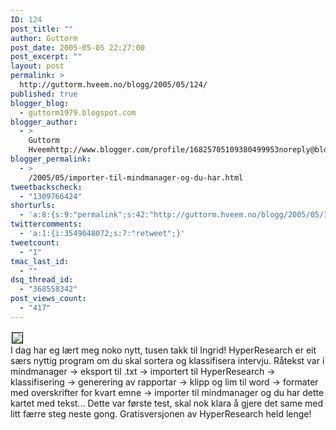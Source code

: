 ```yaml
---
ID: 124
post_title: ""
author: Guttorm
post_date: 2005-05-05 22:27:00
post_excerpt: ""
layout: post
permalink: >
  http://guttorm.hveem.no/blogg/2005/05/124/
published: true
blogger_blog:
  - guttorm1979.blogspot.com
blogger_author:
  - >
    Guttorm
    Hveemhttp://www.blogger.com/profile/16825705109380499953noreply@blogger.com
blogger_permalink:
  - >
    /2005/05/importer-til-mindmanager-og-du-har.html
tweetbackscheck:
  - "1309766424"
shorturls:
  - 'a:8:{s:9:"permalink";s:42:"http://guttorm.hveem.no/blogg/2005/05/124/";s:7:"tinyurl";s:25:"http://tinyurl.com/b4eum7";s:4:"isgd";s:17:"http://is.gd/h5xg";s:5:"bitly";s:18:"http://bit.ly/MDs2";s:5:"snipr";s:22:"http://snipr.com/anqxo";s:5:"snurl";s:22:"http://snurl.com/anqxo";s:7:"snipurl";s:24:"http://snipurl.com/anqxo";s:4:"trim";s:17:"http://tr.im/ccow";}'
twittercomments:
  - 'a:1:{i:3549048072;s:7:"retweet";}'
tweetcount:
  - "1"
tmac_last_id:
  - ""
dsq_thread_id:
  - "368558342"
post_views_count:
  - "417"
---
```

<a href='http://guttorm.hveem.no/blogg/hello/1625992/1024/Fullscreen%20capture%2005.05.2005%2023%2022%2055-2005.05.05-14.27.11.jpg'><img border='0' style='border:1px solid #000000; margin:2px' src='http://guttorm.hveem.no/blogg/hello/1625992/400/Fullscreen%20capture%2005.05.2005%2023%2022%2055-2005.05.05-14.27.11.jpg'/></a><br />I dag har eg lært meg noko nytt, tusen takk til Ingrid! HyperResearch er eit særs nyttig program om du skal sortera og klassifisera intervju. Råtekst var i mindmanager -> eksport til .txt -> importert til HyperResearch -> klassifisering -> generering av rapportar -> klipp og lim til word -> formater med overskrifter for kvart emne -> importer til mindmanager og du har dette kartet med tekst... Dette var første test, skal nok klara å gjere det same med litt færre steg neste gong. Gratisversjonen av HyperResearch held lenge!